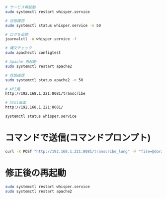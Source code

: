 

```bash
# サービス再起動
sudo systemctl restart whisper.service

# 状態確認
sudo systemctl status whisper.service -n 50

# ログを追跡
journalctl -u whisper.service -f
```

```bash
# 構文チェック
sudo apachectl configtest

# Apache 再起動
sudo systemctl restart apache2

# 状態確認
sudo systemctl status apache2 -n 50
```

```bash
# API用
http://192.168.1.221:8081/transcribe

# html画面
http://192.168.1.221:8081/

systemctl status whisper.service
```

# コマンドで送信(コマンドプロンプト)
```bash
curl -X POST "http://192.168.1.221:8081/transcribe_long" -F "file=@doraemon.wav"
```

# 修正後の再起動
```bash
sudo systemctl restart whisper.service
sudo systemctl restart apache2
```


